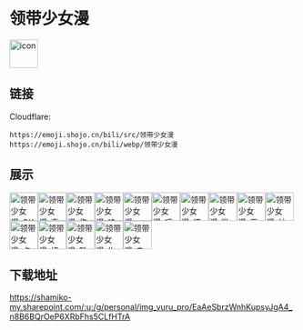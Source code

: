 # 领带少女漫
<img src="https://emoji.shojo.cn/bili/src/领带少女漫/icon.png" width="50" height="50" alt="icon">

## 链接
Cloudflare:
```
https://emoji.shojo.cn/bili/src/领带少女漫
https://emoji.shojo.cn/bili/webp/领带少女漫
```
## 展示
<img src="https://emoji.shojo.cn/bili/src/领带少女漫/领带少女漫-OK.png" width="50" height="50" alt="领带少女漫-OK"><img src="https://emoji.shojo.cn/bili/src/领带少女漫/领带少女漫-喜欢.png" width="50" height="50" alt="领带少女漫-喜欢"><img src="https://emoji.shojo.cn/bili/src/领带少女漫/领带少女漫-伤心.png" width="50" height="50" alt="领带少女漫-伤心"><img src="https://emoji.shojo.cn/bili/src/领带少女漫/领带少女漫-呜呜.png" width="50" height="50" alt="领带少女漫-呜呜"><img src="https://emoji.shojo.cn/bili/src/领带少女漫/领带少女漫-哦？.png" width="50" height="50" alt="领带少女漫-哦？"><img src="https://emoji.shojo.cn/bili/src/领带少女漫/领带少女漫-哼哼.png" width="50" height="50" alt="领带少女漫-哼哼"><img src="https://emoji.shojo.cn/bili/src/领带少女漫/领带少女漫-愣住.png" width="50" height="50" alt="领带少女漫-愣住"><img src="https://emoji.shojo.cn/bili/src/领带少女漫/领带少女漫-微笑.png" width="50" height="50" alt="领带少女漫-微笑"><img src="https://emoji.shojo.cn/bili/src/领带少女漫/领带少女漫-无语.png" width="50" height="50" alt="领带少女漫-无语"><img src="https://emoji.shojo.cn/bili/src/领带少女漫/领带少女漫-纳尼.png" width="50" height="50" alt="领带少女漫-纳尼"><img src="https://emoji.shojo.cn/bili/src/领带少女漫/领带少女漫-点赞.png" width="50" height="50" alt="领带少女漫-点赞"><img src="https://emoji.shojo.cn/bili/src/领带少女漫/领带少女漫-扭捏.png" width="50" height="50" alt="领带少女漫-扭捏"><img src="https://emoji.shojo.cn/bili/src/领带少女漫/领带少女漫-酷酷.png" width="50" height="50" alt="领带少女漫-酷酷"><img src="https://emoji.shojo.cn/bili/src/领带少女漫/领带少女漫-生气.png" width="50" height="50" alt="领带少女漫-生气"><img src="https://emoji.shojo.cn/bili/src/领带少女漫/领带少女漫-鬼脸.png" width="50" height="50" alt="领带少女漫-鬼脸">

## 下载地址

https://shamiko-my.sharepoint.com/:u:/g/personal/img_yuru_pro/EaAeSbrzWnhKupsyJgA4_n8B6BQrOeP6XRbFhs5CLfHTrA